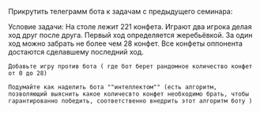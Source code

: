 Прикрутить телеграмм бота к задачам с предыдущего семинара:

Условие задачи: На столе лежит 221 конфета. Играют два игрока делая ход друг после друга. Первый ход определяется жеребьёвкой. За один ход можно забрать не более чем 28 конфет. Все конфеты оппонента достаются сделавшему последний ход.

    Добавьте игру против бота ( где бот берет рандомное количество конфет от 0 до 28)

    Подумайте как наделить бота ""интеллектом"" (есть алгоритм, позволяющий выяснить какое количесвто конфет необходимо брать, чтобы гарантированно победить, соответственно внедрить этот алгоритм боту )